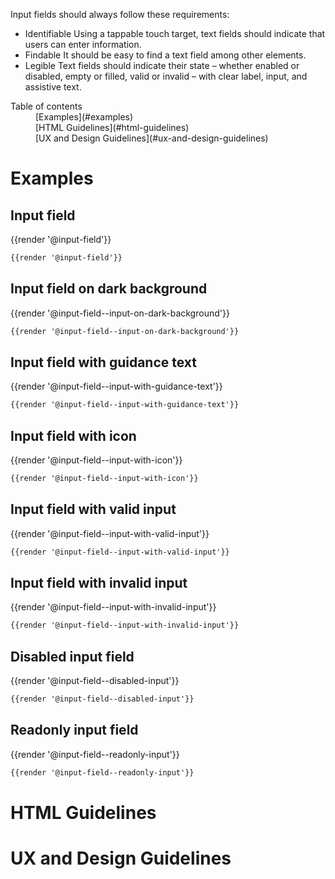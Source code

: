 Input fields should always follow these requirements:
- Identifiable Using a tappable touch target, text fields should indicate that users can enter information.
- Findable It should be easy to find a text field among other elements.
- Legible Text fields should indicate their state – whether enabled or disabled, empty or filled, valid or invalid – with clear label, input, and assistive text.

<nav class="element-navigation">
  <dl class="element-navigation__list">
    <dt class="element-navigation__title">Table of contents</dt>
    <dd class="element-navigation__item">[Examples](#examples)</dd>
    <dd class="element-navigation__item">[HTML Guidelines](#html-guidelines)</dd>
    <dd class="element-navigation__item">[UX and Design Guidelines](#ux-and-design-guidelines)</dd>
  </dl>
</nav>

# Examples
## Input field
<div class="element-preview">
  <div class="element-preview__inner">{{render '@input-field'}}</div>
</div>

```html
{{render '@input-field'}}
```

## Input field on dark background
<div class="element-preview element-preview--dark">
  <div class="element-preview__inner">{{render '@input-field--input-on-dark-background'}}</div>
</div>

```html
{{render '@input-field--input-on-dark-background'}}
```

## Input field with guidance text
<div class="element-preview">
  <div class="element-preview__inner">{{render '@input-field--input-with-guidance-text'}}</div>
</div>

```html
{{render '@input-field--input-with-guidance-text'}}
```

## Input field with icon
<div class="element-preview">
  <div class="element-preview__inner">{{render '@input-field--input-with-icon'}}</div>
</div>

```html
{{render '@input-field--input-with-icon'}}
```

## Input field with valid input
<div class="element-preview">
  <div class="element-preview__inner">{{render '@input-field--input-with-valid-input'}}</div>
</div>

```html
{{render '@input-field--input-with-valid-input'}}
```

## Input field with invalid input
<div class="element-preview">
  <div class="element-preview__inner">{{render '@input-field--input-with-invalid-input'}}</div>
</div>

```html
{{render '@input-field--input-with-invalid-input'}}
```

## Disabled input field
<div class="element-preview">
  <div class="element-preview__inner">{{render '@input-field--disabled-input'}}</div>
</div>

```html
{{render '@input-field--disabled-input'}}
```

## Readonly input field
<div class="element-preview">
  <div class="element-preview__inner">{{render '@input-field--readonly-input'}}</div>
</div>

```html
{{render '@input-field--readonly-input'}}
```

# HTML Guidelines

# UX and Design Guidelines
